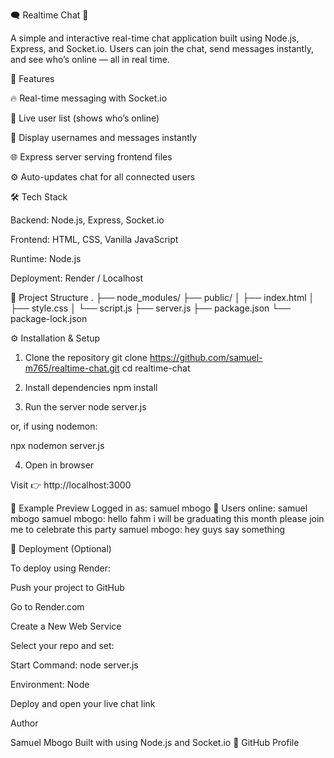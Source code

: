 🗨️ Realtime Chat 💬

A simple and interactive real-time chat application built using Node.js, Express, and Socket.io.
Users can join the chat, send messages instantly, and see who’s online — all in real time.

🚀 Features

🔥 Real-time messaging with Socket.io

👥 Live user list (shows who’s online)

💬 Display usernames and messages instantly

🌐 Express server serving frontend files

⚙️ Auto-updates chat for all connected users

🛠️ Tech Stack

Backend: Node.js, Express, Socket.io

Frontend: HTML, CSS, Vanilla JavaScript

Runtime: Node.js

Deployment: Render / Localhost

📂 Project Structure
.
├── node_modules/
├── public/
│   ├── index.html
│   ├── style.css
│   └── script.js
├── server.js
├── package.json
└── package-lock.json

⚙️ Installation & Setup
1. Clone the repository
git clone https://github.com/samuel-m765/realtime-chat.git
cd realtime-chat

2. Install dependencies
npm install

3. Run the server
node server.js


or, if using nodemon:

npx nodemon server.js

4. Open in browser

Visit 👉 http://localhost:3000

🧩 Example Preview
Logged in as: samuel mbogo
👥 Users online: samuel mbogo
samuel mbogo: hello fahm i will be graduating this month please join me to celebrate this party
samuel mbogo: hey guys say something

📡 Deployment (Optional)

To deploy using Render:

Push your project to GitHub

Go to Render.com

Create a New Web Service

Select your repo and set:

Start Command: node server.js

Environment: Node

Deploy and open your live chat link 

 Author

Samuel Mbogo
Built with  using Node.js and Socket.io
🔗 GitHub Profile